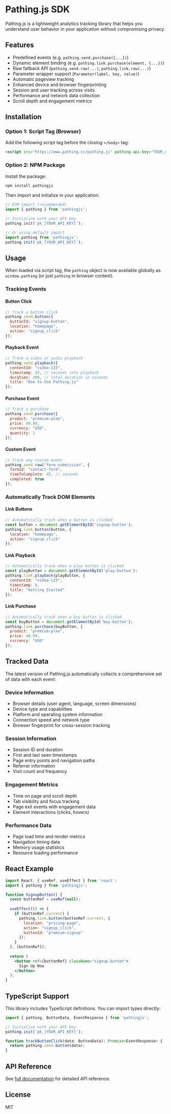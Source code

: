 # Pathing.js SDK

Pathing.js is a lightweight analytics tracking library that helps you understand user behavior in your application without compromising privacy.

## Features

- Predefined events (e.g. `pathing.send.purchase({...})`)
- Dynamic element binding (e.g. `pathing.link.purchase(element, {...})`)
- Raw fallback API (`pathing.send.raw(...)`, `pathing.link.raw(...)`)
- Parameter wrapper support (`Parameter(label, key, value)`)
- Automatic pageview tracking
- Enhanced device and browser fingerprinting
- Session and user tracking across visits
- Performance and network data collection
- Scroll depth and engagement metrics

## Installation

### Option 1: Script Tag (Browser)

Add the following script tag before the closing `</body>` tag:

```html
<script src="https://www.pathing.cc/pathing.js" pathing-api-key="YOUR_API_KEY"></script>
```

### Option 2: NPM Package

Install the package:

```bash
npm install pathingjs
```

Then import and initialize in your application:

```js
// ESM import (recommended)
import { pathing } from 'pathingjs';

// Initialize with your API key
pathing.init('pk_[YOUR_API_KEY]');

// Or using default import
import pathing from 'pathingjs';
pathing.init('pk_[YOUR_API_KEY]');
```

## Usage

When loaded via script tag, the `pathing` object is now available globally as `window.pathing` (or just `pathing` in browser context).

### Tracking Events

#### Button Click

```js
// Track a button click
pathing.send.button({
  buttonId: "signup-button",
  location: "homepage",
  action: "signup_click"
});
```

#### Playback Event

```js
// Track a video or audio playback
pathing.send.playback({
  contentId: "video-123",
  timestamp: 42, // seconds into playback
  duration: 300, // total duration in seconds
  title: "How to Use Pathing.js"
});
```

#### Purchase Event

```js
// Track a purchase
pathing.send.purchase({
  product: "premium-plan",
  price: 49.99,
  currency: "USD",
  quantity: 1
});
```

#### Custom Event

```js
// Track any custom event
pathing.send.raw("form_submission", {
  formId: "contact-form",
  timeToComplete: 45, // seconds
  completed: true
});
```

### Automatically Track DOM Elements

#### Link Buttons

```js
// Automatically track when a button is clicked
const button = document.getElementById('signup-button');
pathing.link.button(button, {
  location: "homepage",
  action: "signup_click"
});
```

#### Link Playback

```js
// Automatically track when a play button is clicked
const playButton = document.getElementById('play-button');
pathing.link.playback(playButton, {
  contentId: "video-123",
  timestamp: 0,
  title: "Getting Started"
});
```

#### Link Purchase

```js
// Automatically track when a buy button is clicked
const buyButton = document.getElementById('buy-button');
pathing.link.purchase(buyButton, {
  product: "premium-plan",
  price: 49.99,
  currency: "USD"
});
```

## Tracked Data

The latest version of Pathing.js automatically collects a comprehensive set of data with each event:

### Device Information

- Browser details (user agent, language, screen dimensions)
- Device type and capabilities
- Platform and operating system information
- Connection speed and network type
- Browser fingerprint for cross-session tracking

### Session Information

- Session ID and duration
- First and last seen timestamps
- Page entry points and navigation paths
- Referrer information
- Visit count and frequency

### Engagement Metrics

- Time on page and scroll depth
- Tab visibility and focus tracking
- Page exit events with engagement data
- Element interactions (clicks, hovers)

### Performance Data

- Page load time and render metrics
- Navigation timing data
- Memory usage statistics
- Resource loading performance

## React Example

```jsx
import React, { useRef, useEffect } from 'react';
import { pathing } from 'pathingjs';

function SignupButton() {
  const buttonRef = useRef(null);
  
  useEffect(() => {
    if (buttonRef.current) {
      pathing.link.button(buttonRef.current, {
        location: "pricing-page",
        action: "signup_click",
        buttonId: "premium-signup"
      });
    }
  }, [buttonRef]);
  
  return (
    <button ref={buttonRef} className="signup-button">
      Sign Up Now
    </button>
  );
}
```

## TypeScript Support

This library includes TypeScript definitions. You can import types directly:

```ts
import { pathing, ButtonData, EventResponse } from 'pathingjs';

// Initialize with your API key
pathing.init('pk_[YOUR_API_KEY]');

function trackButtonClick(data: ButtonData): Promise<EventResponse> {
  return pathing.send.button(data);
}
```

## API Reference

See [full documentation](https://pathing.cc/docs) for detailed API reference.

## License

MIT
